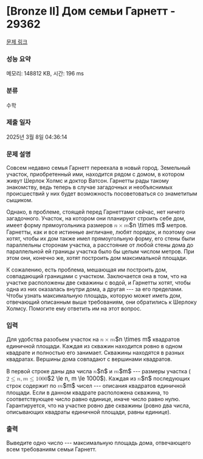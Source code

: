 # [Bronze II] Дом семьи Гарнетт - 29362 

[문제 링크](https://www.acmicpc.net/problem/29362) 

### 성능 요약

메모리: 148812 KB, 시간: 196 ms

### 분류

수학

### 제출 일자

2025년 3월 8일 04:36:14

### 문제 설명

<p>Совсем недавно семья Гарнетт переехала в новый город. Земельный участок, приобретенный ими, находится рядом с домом, в котором живут Шерлок Холмс и доктор Ватсон. Гарнетты рады такому знакомству, ведь теперь в случае загадочных и необъяснимых происшествий у них будет возможность посоветоваться со знаметитым сыщиком.</p>

<p>Однако, в проблеме, стоящей перед Гарнеттами сейчас, нет ничего загадочного. Участок, на котором они планируют строить себе дом, имеет форму прямоугольника размеров <mjx-container class="MathJax" jax="CHTML" style="font-size: 109%; position: relative;"><mjx-math class="MJX-TEX" aria-hidden="true"><mjx-mi class="mjx-i"><mjx-c class="mjx-c1D45B TEX-I"></mjx-c></mjx-mi><mjx-mo class="mjx-n" space="3"><mjx-c class="mjx-cD7"></mjx-c></mjx-mo><mjx-mi class="mjx-i" space="3"><mjx-c class="mjx-c1D45A TEX-I"></mjx-c></mjx-mi></mjx-math><mjx-assistive-mml unselectable="on" display="inline"><math xmlns="http://www.w3.org/1998/Math/MathML"><mi>n</mi><mo>×</mo><mi>m</mi></math></mjx-assistive-mml><span aria-hidden="true" class="no-mathjax mjx-copytext">$n \times m$</span></mjx-container> метров. Гарнетты, как и все истинные англичане, любят порядок, и поэтому они хотят, чтобы их дом также имел прямоугольную форму, его стены были параллельны сторонам участка, а расстояние от любой стены дома до параллельной ей границы участка было бы целым числом метров. При этом они, конечно же, хотят построить дом максимальной площади.</p>

<p>К сожалению, есть проблема, мешающая им построить дом, совпадающий границами с участком. Заключается она в том, что на участке расположены две скважины с водой, и Гарнетты хотят, чтобы одна из них оказалась внутри дома, а другая --- за его пределами. Чтобы узнать максимальную площадь, которую может иметь дом, отвечающий описанным выше требованиям, они обратились к Шерлоку Холмсу. Помогите ему ответить им на этот вопрос.</p>

### 입력 

 <p>Для удобства разобьем участок на <mjx-container class="MathJax" jax="CHTML" style="font-size: 109%; position: relative;"><mjx-math class="MJX-TEX" aria-hidden="true"><mjx-mi class="mjx-i"><mjx-c class="mjx-c1D45B TEX-I"></mjx-c></mjx-mi><mjx-mo class="mjx-n" space="3"><mjx-c class="mjx-cD7"></mjx-c></mjx-mo><mjx-mi class="mjx-i" space="3"><mjx-c class="mjx-c1D45A TEX-I"></mjx-c></mjx-mi></mjx-math><mjx-assistive-mml unselectable="on" display="inline"><math xmlns="http://www.w3.org/1998/Math/MathML"><mi>n</mi><mo>×</mo><mi>m</mi></math></mjx-assistive-mml><span aria-hidden="true" class="no-mathjax mjx-copytext">$n \times m$</span></mjx-container> квадратов единичной площади. Каждая из скважин находится ровно в одном квадрате и полностью его занимает. Скважины находятся в разных квадратах. Вершины дома совпадают с вершинами квадратов. </p>

<p>В первой строке даны два числа <mjx-container class="MathJax" jax="CHTML" style="font-size: 109%; position: relative;"><mjx-math class="MJX-TEX" aria-hidden="true"><mjx-mi class="mjx-i"><mjx-c class="mjx-c1D45B TEX-I"></mjx-c></mjx-mi></mjx-math><mjx-assistive-mml unselectable="on" display="inline"><math xmlns="http://www.w3.org/1998/Math/MathML"><mi>n</mi></math></mjx-assistive-mml><span aria-hidden="true" class="no-mathjax mjx-copytext">$n$</span></mjx-container> и <mjx-container class="MathJax" jax="CHTML" style="font-size: 109%; position: relative;"><mjx-math class="MJX-TEX" aria-hidden="true"><mjx-mi class="mjx-i"><mjx-c class="mjx-c1D45A TEX-I"></mjx-c></mjx-mi></mjx-math><mjx-assistive-mml unselectable="on" display="inline"><math xmlns="http://www.w3.org/1998/Math/MathML"><mi>m</mi></math></mjx-assistive-mml><span aria-hidden="true" class="no-mathjax mjx-copytext">$m$</span></mjx-container> --- размеры участка (<mjx-container class="MathJax" jax="CHTML" style="font-size: 109%; position: relative;"><mjx-math class="MJX-TEX" aria-hidden="true"><mjx-mn class="mjx-n"><mjx-c class="mjx-c32"></mjx-c></mjx-mn><mjx-mo class="mjx-n" space="4"><mjx-c class="mjx-c2264"></mjx-c></mjx-mo><mjx-mi class="mjx-i" space="4"><mjx-c class="mjx-c1D45B TEX-I"></mjx-c></mjx-mi><mjx-mo class="mjx-n"><mjx-c class="mjx-c2C"></mjx-c></mjx-mo><mjx-mi class="mjx-i" space="2"><mjx-c class="mjx-c1D45A TEX-I"></mjx-c></mjx-mi><mjx-mo class="mjx-n" space="4"><mjx-c class="mjx-c2264"></mjx-c></mjx-mo><mjx-mn class="mjx-n" space="4"><mjx-c class="mjx-c31"></mjx-c><mjx-c class="mjx-c30"></mjx-c><mjx-c class="mjx-c30"></mjx-c><mjx-c class="mjx-c30"></mjx-c></mjx-mn></mjx-math><mjx-assistive-mml unselectable="on" display="inline"><math xmlns="http://www.w3.org/1998/Math/MathML"><mn>2</mn><mo>≤</mo><mi>n</mi><mo>,</mo><mi>m</mi><mo>≤</mo><mn>1000</mn></math></mjx-assistive-mml><span aria-hidden="true" class="no-mathjax mjx-copytext">$2 \le n, m \le 1000$</span></mjx-container>). Каждая из <mjx-container class="MathJax" jax="CHTML" style="font-size: 109%; position: relative;"><mjx-math class="MJX-TEX" aria-hidden="true"><mjx-mi class="mjx-i"><mjx-c class="mjx-c1D45B TEX-I"></mjx-c></mjx-mi></mjx-math><mjx-assistive-mml unselectable="on" display="inline"><math xmlns="http://www.w3.org/1998/Math/MathML"><mi>n</mi></math></mjx-assistive-mml><span aria-hidden="true" class="no-mathjax mjx-copytext">$n$</span></mjx-container> последующих строк содержит по <mjx-container class="MathJax" jax="CHTML" style="font-size: 109%; position: relative;"><mjx-math class="MJX-TEX" aria-hidden="true"><mjx-mi class="mjx-i"><mjx-c class="mjx-c1D45A TEX-I"></mjx-c></mjx-mi></mjx-math><mjx-assistive-mml unselectable="on" display="inline"><math xmlns="http://www.w3.org/1998/Math/MathML"><mi>m</mi></math></mjx-assistive-mml><span aria-hidden="true" class="no-mathjax mjx-copytext">$m$</span></mjx-container> чисел --- описания квадратов единичной площади. Если в данном квадрате расположена скважина, то соответствующее число равно единице, иначе число равно нулю. Гарантируется, что на участке ровно две скважины (ровно два числа, описывающих квадраты единичной площади, равны единице).</p>

### 출력 

 <p>Выведите одно число --- максимальную площадь дома, отвечающего всем требованиям семьи Гарнетт.</p>

